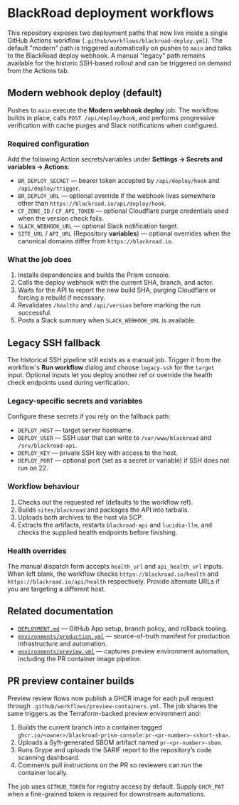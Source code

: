 # BlackRoad deployment workflows

This repository exposes two deployment paths that now live inside a single
GitHub Actions workflow (`.github/workflows/blackroad-deploy.yml`). The default
"modern" path is triggered automatically on pushes to `main` and talks to the
BlackRoad deploy webhook. A manual "legacy" path remains available for the
historic SSH-based rollout and can be triggered on demand from the Actions tab.

## Modern webhook deploy (default)

Pushes to `main` execute the **Modern webhook deploy** job. The workflow builds
in place, calls `POST /api/deploy/hook`, and performs progressive verification
with cache purges and Slack notifications when configured.

### Required configuration

Add the following Action secrets/variables under
**Settings → Secrets and variables → Actions**:

- `BR_DEPLOY_SECRET` — bearer token accepted by `/api/deploy/hook` and
  `/api/deploy/trigger`.
- `BR_DEPLOY_URL` — optional override if the webhook lives somewhere other than
  `https://blackroad.io/api/deploy/hook`.
- `CF_ZONE_ID` / `CF_API_TOKEN` — optional Cloudflare purge credentials used
  when the version check fails.
- `SLACK_WEBHOOK_URL` — optional Slack notification target.
- `SITE_URL` / `API_URL` (Repository **variables**) — optional overrides when the
  canonical domains differ from `https://blackroad.io`.

### What the job does

1. Installs dependencies and builds the Prism console.
2. Calls the deploy webhook with the current SHA, branch, and actor.
3. Waits for the API to report the new build SHA, purging Cloudflare or forcing a
   rebuild if necessary.
4. Revalidates `/healthz` and `/api/version` before marking the run successful.
5. Posts a Slack summary when `SLACK_WEBHOOK_URL` is available.

## Legacy SSH fallback

The historical SSH pipeline still exists as a manual job. Trigger it from the
workflow's **Run workflow** dialog and choose `legacy-ssh` for the `target`
input. Optional inputs let you deploy another ref or override the health check
endpoints used during verification.

### Legacy-specific secrets and variables

Configure these secrets if you rely on the fallback path:

- `DEPLOY_HOST` — target server hostname.
- `DEPLOY_USER` — SSH user that can write to `/var/www/blackroad` and
  `/srv/blackroad-api`.
- `DEPLOY_KEY` — private SSH key with access to the host.
- `DEPLOY_PORT` — optional port (set as a secret or variable) if SSH does not
  run on 22.

### Workflow behaviour

1. Checks out the requested ref (defaults to the workflow ref).
2. Builds `sites/blackroad` and packages the API into tarballs.
3. Uploads both archives to the host via SCP.
4. Extracts the artifacts, restarts `blackroad-api` and `lucidia-llm`, and checks
   the supplied health endpoints before finishing.

### Health overrides

The manual dispatch form accepts `health_url` and `api_health_url` inputs. When
left blank, the workflow checks `https://blackroad.io/health` and
`https://blackroad.io/api/health` respectively. Provide alternate URLs if you
are targeting a different host.

## Related documentation

- [`DEPLOYMENT.md`](DEPLOYMENT.md) — GitHub App setup, branch policy, and
  rollback tooling.
- [`environments/production.yml`](environments/production.yml) — source-of-truth
  manifest for production infrastructure and automation.
- [`environments/preview.yml`](environments/preview.yml) — captures preview
  environment automation, including the PR container image pipeline.

## PR preview container builds

Preview review flows now publish a GHCR image for each pull request through
`.github/workflows/preview-containers.yml`. The job shares the same triggers as
the Terraform-backed preview environment and:

1. Builds the current branch into a container tagged
   `ghcr.io/<owner>/blackroad-prism-console:pr-<pr-number>-<short-sha>`.
2. Uploads a Syft-generated SBOM artifact named `pr-<pr-number>-sbom`.
3. Runs Grype and uploads the SARIF report to the repository’s code scanning
   dashboard.
4. Comments pull instructions on the PR so reviewers can run the container
   locally.

The job uses `GITHUB_TOKEN` for registry access by default. Supply `GHCR_PAT`
when a fine-grained token is required for downstream automations.

